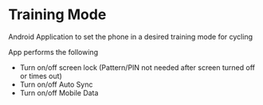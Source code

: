 Training Mode
============

Android Application to set the phone in a desired training mode for cycling

App performs the following
- Turn on/off screen lock (Pattern/PIN not needed after screen turned off or times out)
- Turn on/off Auto Sync
- Turn on/off Mobile Data
